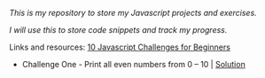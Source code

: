 <i>This is my repository to store my Javascript projects and exercises.

I will use this to store code snippets and track my progress.
</i>

Links and resources:
<a href ="https://www.codecademy.com/resources/blog/10-javascript-code-challenges-for-beginners/"> 10 Javascript Challenges for Beginners</a>

<ul>
<li>Challenge One - Print all even numbers from 0 – 10 | <a href = "exercise1.js">Solution</a<</li>